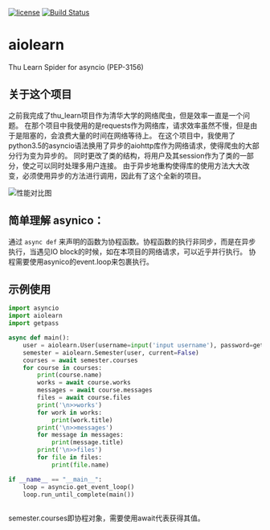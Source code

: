 [![license](https://img.shields.io/github/license/mashape/apistatus.svg?maxAge=2592000)]()
[![Build Status](https://travis-ci.org/kehao95/aiolearn.svg?branch=master)](https://travis-ci.org/kehao95/aiolearn)
# aiolearn
Thu Learn Spider for asyncio (PEP-3156)
## 关于这个项目
之前我完成了thu_learn项目作为清华大学的网络爬虫，但是效率一直是一个问题。
在那个项目中我使用的是requests作为网络库，请求效率虽然不慢，但是由于是阻塞的，会浪费大量的时间在网络等待上。
在这个项目中，我使用了python3.5的asyncio语法换用了异步的aiohttp库作为网络请求，使得爬虫的大部分行为变为异步的。
同时更改了类的结构，将用户及其session作为了类的一部分，使之可以同时处理多用户连接。
由于异步地重构使得库的使用方法大大改变，必须使用异步的方法进行调用，因此有了这个全新的项目。

![性能对比图](http://ww4.sinaimg.cn/large/bc2a20f8jw1eyfgutzss8j20kn0ctmxp.jpg)


## 简单理解 asynico：
通过 `async def` 来声明的函数为协程函数。协程函数的执行非同步，而是在异步执行，当遇见IO block的时候，如在本项目的网络请求，可以近乎并行执行。
协程需要使用asynico的event.loop来包裹执行。

## 示例使用
```python
import asyncio
import aiolearn
import getpass

async def main():
    user = aiolearn.User(username=input('input username'), password=getpass.getpass("input password:"))
    semester = aiolearn.Semester(user, current=False)
    courses = await semester.courses
    for course in courses:
        print(course.name)
        works = await course.works
        messages = await course.messages
        files = await course.files
        print('\n>>works')
        for work in works:
            print(work.title)
        print('\n>>messages')
        for message in messages:
            print(message.title)
        print('\n>>files')
        for file in files:
            print(file.name)

if __name__ == "__main__":
    loop = asyncio.get_event_loop()
    loop.run_until_complete(main())
    
```

semester.courses即协程对象，需要使用await代表获得其值。

